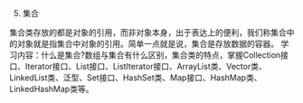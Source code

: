 5.   集合

集合类存放的都是对象的引用，而非对象本身，出于表达上的便利，我们称集合中的对象就是指集合中对象的引用。简单一点就是说，集合是存放数据的容器。 学习内容：什么是集合?数组与集合有什么区别，集合类的特点，掌握Collection接口、Iterator接口、List接口、ListIterator接口、ArrayList类、Vector类、LinkedList类、泛型、Set接口、HashSet类、Map接口、HashMap类、LinkedHashMap类等。

